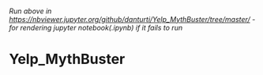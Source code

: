###### Run above in https://nbviewer.jupyter.org/github/danturti/Yelp_MythBuster/tree/master/ - for rendering jupyter notebook(.ipynb) if it fails to run
# Yelp_MythBuster
